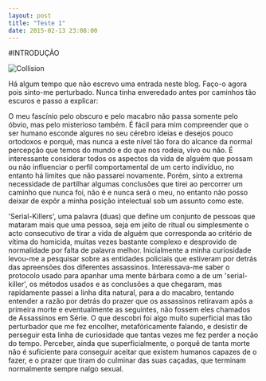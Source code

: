 ```yaml
---
layout: post
title: "Teste 1"
date: 2015-02-13 23:08:00
---
```

#INTRODUÇÃO

![Collision](http://www.hdwallpapersinn.com/wp-content/uploads/2014/12/Black-Globe-Sinking-in-Water.jpg)

Há algum tempo que não escrevo uma entrada neste blog. Faço-o agora pois sinto-me perturbado. Nunca tinha enveredado antes por caminhos tão escuros e passo a explicar:

O meu fascínio pelo obscuro e pelo macabro não passa somente pelo óbvio, mas pelo misterioso também. É fácil para mim compreender que o ser humano esconde algures no seu cérebro ideias e desejos pouco ortodoxos e porquê, mas nunca a este nível tão fora do alcance da normal percepção que temos do mundo e do que nos rodeia, vivo ou não. É interessante considerar todos os aspectos da vida de alguém que possam ou não influenciar o perfil comportamental de um certo indivíduo, no entanto há limites que não passarei novamente. Porém, sinto a extrema necessidade de partilhar algumas conclusões que tirei ao percorrer um caminho que nunca foi, não é e nunca será o meu, no entanto não posso deixar de expôr a minha posição intelectual sob um assunto como este.

'Serial-Killers', uma palavra (duas) que define um conjunto de pessoas que mataram mais que uma pessoa, seja em jeito de ritual ou simplesmente o acto consecutivo de tirar a vida de alguém que corresponda ao critério de vítima do homicida, muitas vezes bastante complexo e desprovido de normalidade por falta de palavra melhor. Inicialmente a minha curiosidade levou-me a pesquisar sobre as entidades policiais que estiveram por detrás das apreensões dos diferentes assassinos. Interessava-me saber o protocolo usado para apanhar uma mente bárbara como a de um 'serial-killer', os métodos usados e as conclusões a que chegaram, mas rapidamente passei a linha dita natural, para a do macabro, tentando entender a razão por detrás do prazer que os assassinos retiravam após a primeira morte e eventualmente as seguintes, não fossem eles chamados de Assassinos em Série. O que descobri foi algo muito superficial mas tão perturbador que me fez encolher, metafóricamente falando, e desistir de perseguir esta linha de curiosidade que tantas vezes me fez perder a noção do tempo. Perceber, ainda que superficialmente, o porquê de tanta morte não é suficiente para conseguir aceitar que existem humanos capazes de o fazer, e o prazer que tiram do culminar das suas caçadas, que terminam normalmente sempre nalgo sexual.
